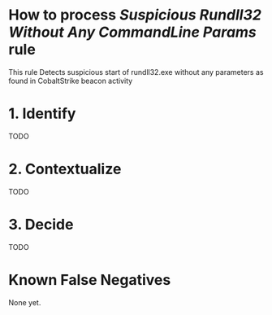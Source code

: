 # How to process *Suspicious Rundll32 Without Any CommandLine Params* rule
This rule Detects suspicious start of rundll32.exe without any parameters as found in CobaltStrike beacon activity

# 1. Identify
TODO

# 2. Contextualize
TODO

# 3. Decide
TODO

# Known False Negatives
None yet.
